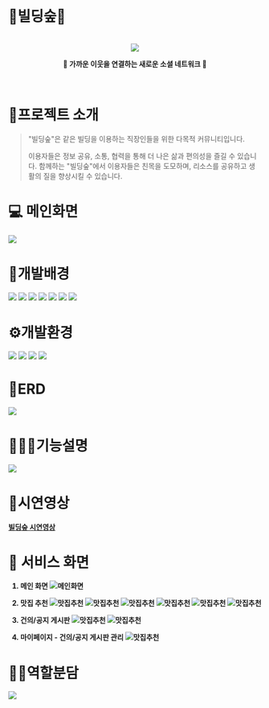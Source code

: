 # <b>🏢빌딩숲🌳</b> 
<br>
<div align="center">
    <img src="./src/main/webapp/asset/img/logo.png" style="margin:auto;">
    <p><b>💌 가까운 이웃을 연결하는 새로운 소셜 네트워크 💌</b>
</div>
<br>

# <b>📖프로젝트 소개 </b>
> "빌딩숲"은 같은 빌딩을 이용하는 직장인들을 위한 다목적 커뮤니티입니다. 
> 
> 이용자들은 정보 공유, 소통, 협력을 통해 더 나은 삶과 편의성을 즐길 수 있습니다. 함께하는 "빌딩숲"에서 이용자들은 친목을 도모하며, 리소스를 공유하고 생활의 질을 향상시킬 수 있습니다.

# <b>💻 메인화면 </b>
<img src="readImg/mainGif.gif">

<br>

# <b>💖개발배경</b> 
<img src="./readImg/개발배경.PNG">
<img src="./readImg/개발배경2.PNG">
<img src="./readImg/개발배경3.PNG">
<img src="./readImg/개발배경4.PNG">
<img src="./readImg/개발배경5.PNG">
<img src="./readImg/개발배경6.PNG">
<img src="./readImg/개발배경7.PNG">

<br>

# <b>⚙︎개발환경</b> 
<img src="./readImg/개발환경1.PNG">
<img src="./readImg/개발환경2.PNG">
<img src="./readImg/개발언어.PNG">
<img src="./readImg/개발기간.PNG">


# <b>📂ERD</b>
<img src="./readImg/빌딩숲_ERD만.png">

# <b> 👩🏻‍🏫기능설명
<img src="./readImg/기능설명.PNG">

# <b>🔗시연영상</b>
[빌딩숲 시연영상](https://youtu.be/x7EM-7cjLDk)

# <b>📎 서비스 화면</b>
1. 메인 화면
![메인화면](./readImg/myService/메인화면1.webp)  
  
2. 맛집 추천
![맛집추천](./readImg/myService/맛집추천1.webp)
![맛집추천](./readImg/myService/맛집추천2.webp)
![맛집추천](./readImg/myService/맛집상세1%20-%20복사본.jpg)
![맛집추천](./readImg/myService/맛집상세2%20-%20복사본.jpg)
![맛집추천](./readImg/myService/맛집추천3.webp)
![맛집추천](./readImg/myService/맛집추천4.webp)  
  
3. 건의/공지 게시판
![맛집추천](./readImg/myService/건의공지.jpg)
![맛집추천](./readImg/myService/건의공지1.webp)  
  
4. 마이페이지 - 건의/공지 게시판 관리
![맛집추천](./readImg/myService/마이관리자건의공지1.webp)  




# <b>🙋‍♀️역할분담</b>
<img src="./readImg/역할분담.PNG">